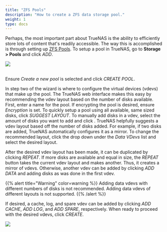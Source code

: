 ```yaml
---
title: "ZFS Pools"
description: "How to create a ZFS data storage pool."
weight: 1
type: docs
---
```


Perhaps, the most important part about TrueNAS is the ability to efficiently
store lots of content that's readily accessible. The way this is accomplished
is through setting up
[ZFS Pools](https://en.wikipedia.org/wiki/ZFS#Data_structures:_Pools,_datasets_and_volumes "ZFS Pools Wikipedia").
To setup a pool in TrueNAS, go to **Storage > Pools** and click *ADD*.

<img src="/images/pools-list.png">
<br><br>

Ensure *Create a new pool* is selected and click *CREATE POOL*.

In step two of the wizard is where to configure the virtual devices (vdevs)
that make up the pool. The TrueNAS web interface makes this easy by
recommending the vdev layout based on the number of disks available. First,
enter a name for the pool. If encrypting the pool is desired, ensure
*Encryption* is set. To quickly setup a pool using all available, same
sized disks, click *SUGGEST LAYOUT*. To manually add disks in a vdev, select
the amount of disks you want to add and click
<i class="fas fa-arrow-right"></i>. TrueNAS helpfully suggests a
vdev layout based off the number of disks added. For example, if two disks are
added, TrueNAS automatically configures it as a mirror. To change the
recommended layout, click the drop down under the *Data VDevs* list and select
the desired layout.

After the desired vdev layout has been made, it can be duplicated by clicking
*REPEAT*. If more disks are available and equal in size, the *REPEAT* button
takes the current vdev layout and makes another. Thus, it creates a mirror of
vdevs. Otherwise, another vdev can be added by clicking *ADD DATA* and adding
disks as was done in the first vdev.

{{% alert title="Warning" color=warning %}}
Adding data vdevs with different numbers of disks is not recommended.
Adding data vdevs of different layouts is not supported.
{{% /alert %}}

If desired, a cache, log, and spare vdev can be added by clicking *ADD CACHE*,
*ADD LOG*, and *ADD SPARE*, respectively. When ready to proceed with the desired
vdevs, click *CREATE*.

<img src="/images/pools-vdevs.png">
<br><br>